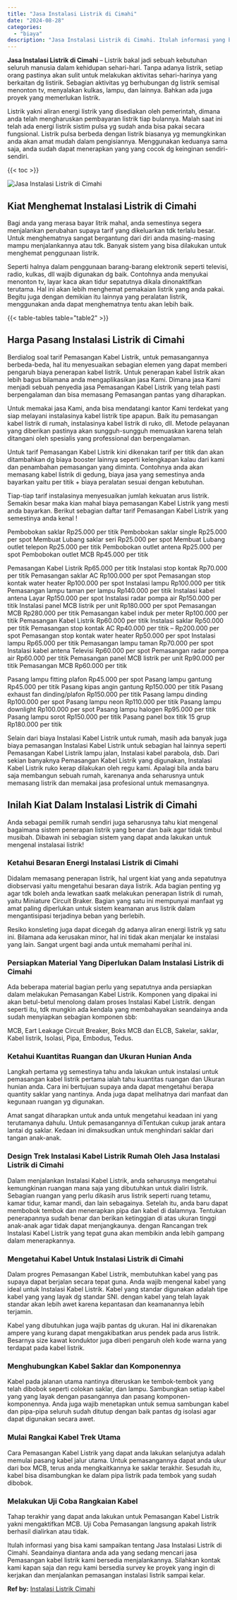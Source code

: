 ```yaml
---
title: "Jasa Instalasi Listrik di Cimahi"
date: "2024-08-28"
categories: 
  - "biaya"
description: "Jasa Instalasi Listrik di Cimahi. Itulah informasi yang bisa kami sampaikan tentang Jasa Instalasi Listrik di Cimahi. Seandainya diantara anda ada yang sedan..."
---
```


**Jasa Instalasi Listrik di Cimahi** – Listrik bakal jadi sebuah kebutuhan seluruh manusia dalam kehidupan sehari-hari. Tanpa adanya listrik, setiap orang pastinya akan sulit untuk melakukan aktivitas sehari-harinya yang berkaitan dg listirik. Sebagian aktivitas yg berhubungan dg listrik semisal menonton tv, menyalakan kulkas, lampu, dan lainnya. Bahkan ada juga proyek yang memerlukan listrik.

Listrik yakni aliran energi listrik yang disediakan oleh pemerintah, dimana anda telah mengharuskan pembayaran listrik tiap bulannya. Malah saat ini telah ada energi listrik sistim pulsa yg sudah anda bisa pakai secara fungsional. Listrik pulsa berbeda dengan listrik biasanya yg memungkinkan anda akan amat mudah dalam pengisiannya. Menggunakan keduanya sama saja, anda sudah dapat menerapkan yang yang cocok dg keinginan sendiri-sendiri.

{{< toc >}}

![Jasa Instalasi Listrik di Cimahi](/images/instalasi-listrik-murah27.png)

## Kiat Menghemat Instalasi Listrik di Cimahi

Bagi anda yang merasa bayar litrik mahal, anda semestinya segera menjalankan perubahan supaya tarif yang dikeluarkan tdk terlalu besar. Untuk menghematnya sangat bergantung dari diri anda masing-masing mampu menjalankannya atau tdk. Banyak sistem yang bisa dilakukan untuk menghemat penggunaan listrik.

Seperti halnya dalam penggunaan barang-barang elektronik seperti televisi, radio, kulkas, dll wajib digunakan dg baik. Contohnya anda menyukai menonton tv, layar kaca akan tidur sepatutnya dikala dinonaktifkan terutama. Hal ini akan lebih menghemat pemakaian listrik yang anda pakai. Begitu juga dengan demikian itu lainnya yang peralatan listrik, menggunakan anda dapat menghematnya tentu akan lebih baik.

{{< table-tables table="table2" >}}

## Harga Pasang Instalasi Listrik di Cimahi

Berdialog soal tarif Pemasangan Kabel Listrik, untuk pemasangannya berbeda-beda, hal itu menyesuaikan sebagian elemen yang dapat memberi pengaruh biaya penerapan kabel listrik. Untuk penerapan kabel listrik akan lebih bagus bilamana anda mengaplikasikan jasa Kami. Dimana jasa Kami menjadi sebuah penyedia jasa Pemasangan Kabel Listrik yang telah pasti berpengalaman dan bisa memasang Pemasangan pantas yang diharapkan.

Untuk memakai jasa Kami, anda bisa mendatangi kantor Kami terdekat yang siap melayani instalasinya kabel listrik tipe apapun. Baik itu pemasangan kabel listrik di rumah, instalasinya kabel listrik di ruko, dll. Metode pelayanan yang diberikan pastinya akan sungguh-sungguh memuaskan karena telah ditangani oleh spesialis yang professional dan berpengalaman.

Untuk tarif Pemasangan Kabel Listrik kini dikenakan tarif per titik dan akan ditambahkan dg biaya booster lainnya seperti kelengkapan kalau dari kami dan penambahan pemasangan yang diminta. Contohnya anda akan memasang kabel listrik di gedung, biaya jasa yang semestinya anda bayarkan yaitu per titik + biaya peralatan sesuai dengan kebutuhan.

Tiap-tiap tarif instalasinya menyesuaikan jumlah kekuatan arus listrik. Semakin besar maka kian mahal biaya pemasangan Kabel Listrik yang mesti anda bayarkan. Berikut sebagian daftar tarif Pemasangan Kabel Listrik yang semestinya anda kenal !

Pembobokan saklar Rp25.000 per titik Pembobokan saklar single Rp25.000 per spot Membuat Lubang saklar seri Rp25.000 per spot Membuat Lubang outlet telepon Rp25.000 per titik Pembobokan outlet antena Rp25.000 per spot Pembobokan outlet MCB Rp45.000 per titik

Pemasangan Kabel Listrik Rp65.000 per titik Instalasi stop kontak Rp70.000 per titik Pemasangan saklar AC Rp100.000 per spot Pemasangan stop kontak water heater Rp100.000 per spot Instalasi lampu Rp100.000 per titik Pemasangan lampu taman per lampu Rp140.000 per titik Instalasi kabel antena Layar Rp150.000 per spot Instalasi radar pompa air Rp150.000 per titik Instalasi panel MCB listrik per unit Rp180.000 per spot Pemasangan MCB Rp280.000 per titik Pemasangan kabel induk per meter Rp100.000 per titik Pemasangan Kabel Listrik Rp60.000 per titik Instalasi saklar Rp50.000 per titik Pemasangan stop kontak AC Rp40.000 per titik – Rp200.000 per spot Pemasangan stop kontak water heater Rp50.000 per spot Instalasi lampu Rp65.000 per titik Pemasangan lampu taman Rp70.000 per spot Instalasi kabel antena Televisi Rp60.000 per spot Pemasangan radar pompa air Rp60.000 per titik Pemasangan panel MCB listrik per unit Rp90.000 per titik Pemasangan MCB Rp60.000 per titik

Pasang lampu fitting plafon Rp45.000 per spot Pasang lampu gantung Rp45.000 per titik Pasang kipas angin gantung Rp150.000 per titik Pasang exhaust fan dinding/plafon Rp150.000 per titik Pasang lampu dinding Rp100.000 per spot Pasang lampu neon Rp110.000 per titik Pasang lampu downlight Rp100.000 per spot Pasang lampu halogen Rp95.000 per titik Pasang lampu sorot Rp150.000 per titik Pasang panel box titik 15 grup Rp180.000 per titik

Selain dari biaya Instalasi Kabel Listrik untuk rumah, masih ada banyak juga biaya pemasangan Instalasi Kabel Listrik untuk sebagian hal lainnya seperti Pemasangan Kabel Listrik lampu jalan, Instalasi kabel parabola, dsb. Dari sekian banyaknya Pemasangan Kabel Listrik yang digunakan, Instalasi Kabel Listrik ruko kerap dilakukan oleh regu kami. Apalagi bila anda baru saja membangun sebuah rumah, karenanya anda seharusnya untuk memasang listrik dan memakai jasa profesional untuk memasangnya.

## Inilah Kiat Dalam Instalasi Listrik di Cimahi


Anda sebagai pemilik rumah sendiri juga seharusnya tahu kiat mengenal bagaimana sistem penerapan listrik yang benar dan baik agar tidak timbul musibah. Dibawah ini sebagian sistem yang dapat anda lakukan untuk mengenal instalasai listrik!

### Ketahui Besaran Energi Instalasi Listrik di Cimahi

Didalam memasang penerapan listrik, hal urgent kiat yang anda sepatutnya diobservasi yaitu mengetahui besaran daya listrik. Ada bagian penting yg agar tdk boleh anda lewatkan saatk melakukan penerapan listrik di rumah, yaitu Miniature Circuit Braker. Bagian yang satu ini mempunyai manfaat yg amat paling diperlukan untuk sistem keamanan arus listrik dalam mengantisipasi terjadinya beban yang berlebih.

Resiko konsleting juga dapat dicegah dg adanya aliran energi listrik yg satu ini. Bilamana ada kerusakan minor, hal ini tidak akan menjalar ke instalasi yang lain. Sangat urgent bagi anda untuk memahami perihal ini.

### Persiapkan Material Yang Diperlukan Dalam Instalasi Listrik di Cimahi

Ada beberapa material bagian perlu yang sepatutnya anda persiapkan dalam melakukan Pemasangan Kabel Listrik. Komponen yang dipakai ini akan betul-betul menolong dalam proses Instalasi Kabel Listrik. dengan seperti itu, tdk mungkin ada kendala yang membahayakan seandainya anda sudah menyiapkan sebagian komponen sbb:

MCB, Eart Leakage Circuit Breaker, Boks MCB dan ELCB, Sakelar, saklar, Kabel listrik, Isolasi, Pipa, Embodus, Tedus.

### Ketahui Kuantitas Ruangan dan Ukuran Hunian Anda

Langkah pertama yg semestinya tahu anda lakukan untuk instalasi untuk pemasangan kabel listrik pertama ialah tahu kuantitas ruangan dan Ukuran hunian anda. Cara ini bertujuan supaya anda dapat mengetahui berapa quantity saklar yang nantinya. Anda juga dapat melihatnya dari manfaat dan kegunaan ruangan yg digunakan.

Amat sangat diharapkan untuk anda untuk mengetahui keadaan ini yang terutamanya dahulu. Untuk pemasangannya diTentukan cukup jarak antara lantai dg saklar. Kedaan ini dimaksudkan untuk menghindari saklar dari tangan anak-anak.

### Design Trek Instalasi Kabel Listrik Rumah Oleh Jasa Instalasi Listrik di Cimahi

Dalam menjalankan Instalasi Kabel Listrik, anda seharusnya mengetahui kemungkinan ruangan mana saja yang dibutuhkan untuk dialiri listrik. Sebagian ruangan yang perlu dikasih arus listrik seperti ruang tetamu, kamar tidur, kamar mandi, dan lain sebagainya. Setelah itu, anda baru dapat membobok tembok dan menerapkan pipa dan kabel di dalamnya. Tentukan penerapannya sudah benar dan berikan ketinggian di atas ukuran tinggi anak-anak agar tidak dapat menjangkaunya. dengan Rancangan trek Instalasi Kabel Listrik yang tepat guna akan membikin anda lebih gampang dalam menerapkannya.

### Mengetahui Kabel Untuk Instalasi Listrik di Cimahi

Dalam progres Pemasangan Kabel Listrik, membutuhkan kabel yang pas supaya dapat berjalan secara tepat guna. Anda wajib mengenal kabel yang ideal untuk Instalasi Kabel Listrik. Kabel yang standar digunakan adalah tipe kabel yang yang layak dg standar SNI. dengan kabel yang telah layak standar akan lebih awet karena kepantasan dan keamanannya lebih terjamin.

Kabel yang dibutuhkan juga wajib pantas dg ukuran. Hal ini dikarenakan ampere yang kurang dapat mengakibatkan arus pendek pada arus listrik. Besarnya size kawat konduktor juga diberi pengaruh oleh kode warna yang terdapat pada kabel listrik.

### Menghubungkan Kabel Saklar dan Komponennya

Kabel pada jalanan utama nantinya diteruskan ke tembok-tembok yang telah dibobok seperti colokan saklar, dan lampu. Sambungkan setiap kabel yang yang layak dengan pasangannya dan pasang komponen-komponennya. Anda juga wajib menetapkan untuk semua sambungan kabel dan pipa-pipa seluruh sudah ditutup dengan baik pantas dg isolasi agar dapat digunakan secara awet.

### Mulai Rangkai Kabel Trek Utama

Cara Pemasangan Kabel Listrik yang dapat anda lakukan selanjutya adalah memulai pasang kabel jalur utama. Untuk pemasangannya dapat anda ukur dari box MCB, terus anda mengkaitkannya ke saklar terakhir. Sesudah itu, kabel bisa disambungkan ke dalam pipa listrik pada tembok yang sudah dibobok.

### Melakukan Uji Coba Rangkaian Kabel

Tahap terakhir yang dapat anda lakukan untuk Pemasangan Kabel Listrik yakni mengaktifkan MCB. Uji Coba Pemasangan langsung apakah listrik berhasil dialirkan atau tidak.

Itulah informasi yang bisa kami sampaikan tentang Jasa Instalasi Listrik di Cimahi. Seandainya diantara anda ada yang sedang mencari jasa Pemasangan kabel listrik kami bersedia menjalankannya. Silahkan kontak kami kapan saja dan regu kami bersedia survey ke proyek yang ingin di kerjakan dan menjalankan pemasangan instalasi listrik sampai kelar.

**Ref by:** [Instalasi Listrik Cimahi](https://id.wikipedia.org/wiki/Instalasi)
